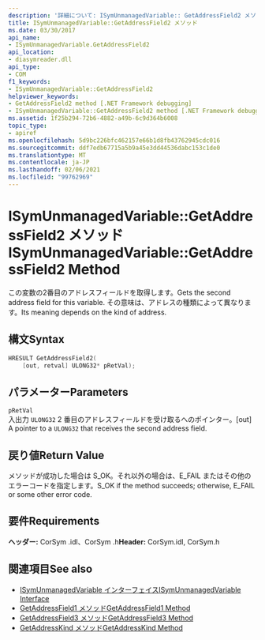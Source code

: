 ```yaml
---
description: '詳細について: ISymUnmanagedVariable:: GetAddressField2 メソッド'
title: ISymUnmanagedVariable::GetAddressField2 メソッド
ms.date: 03/30/2017
api_name:
- ISymUnmanagedVariable.GetAddressField2
api_location:
- diasymreader.dll
api_type:
- COM
f1_keywords:
- ISymUnmanagedVariable::GetAddressField2
helpviewer_keywords:
- GetAddressField2 method [.NET Framework debugging]
- ISymUnmanagedVariable::GetAddressField2 method [.NET Framework debugging]
ms.assetid: 1f25b294-72b6-4882-a49b-6c9d364b6008
topic_type:
- apiref
ms.openlocfilehash: 5d9bc226bfc462157e66b1d8fb43762945cdc016
ms.sourcegitcommit: ddf7edb67715a5b9a45e3dd44536dabc153c1de0
ms.translationtype: MT
ms.contentlocale: ja-JP
ms.lasthandoff: 02/06/2021
ms.locfileid: "99762969"
---
```

# <a name="isymunmanagedvariablegetaddressfield2-method"></a><span data-ttu-id="e89b3-103">ISymUnmanagedVariable::GetAddressField2 メソッド</span><span class="sxs-lookup"><span data-stu-id="e89b3-103">ISymUnmanagedVariable::GetAddressField2 Method</span></span>

<span data-ttu-id="e89b3-104">この変数の2番目のアドレスフィールドを取得します。</span><span class="sxs-lookup"><span data-stu-id="e89b3-104">Gets the second address field for this variable.</span></span> <span data-ttu-id="e89b3-105">その意味は、アドレスの種類によって異なります。</span><span class="sxs-lookup"><span data-stu-id="e89b3-105">Its meaning depends on the kind of address.</span></span>  
  
## <a name="syntax"></a><span data-ttu-id="e89b3-106">構文</span><span class="sxs-lookup"><span data-stu-id="e89b3-106">Syntax</span></span>  
  
```cpp  
HRESULT GetAddressField2(  
    [out, retval] ULONG32* pRetVal);  
```  
  
## <a name="parameters"></a><span data-ttu-id="e89b3-107">パラメーター</span><span class="sxs-lookup"><span data-stu-id="e89b3-107">Parameters</span></span>  

 `pRetVal`  
 <span data-ttu-id="e89b3-108">入出力 `ULONG32` 2 番目のアドレスフィールドを受け取るへのポインター。</span><span class="sxs-lookup"><span data-stu-id="e89b3-108">[out] A pointer to a `ULONG32` that receives the second address field.</span></span>  
  
## <a name="return-value"></a><span data-ttu-id="e89b3-109">戻り値</span><span class="sxs-lookup"><span data-stu-id="e89b3-109">Return Value</span></span>  

 <span data-ttu-id="e89b3-110">メソッドが成功した場合は S_OK。それ以外の場合は、E_FAIL またはその他のエラーコードを指定します。</span><span class="sxs-lookup"><span data-stu-id="e89b3-110">S_OK if the method succeeds; otherwise, E_FAIL or some other error code.</span></span>  
  
## <a name="requirements"></a><span data-ttu-id="e89b3-111">要件</span><span class="sxs-lookup"><span data-stu-id="e89b3-111">Requirements</span></span>  

 <span data-ttu-id="e89b3-112">**ヘッダー:** CorSym .idl、CorSym .h</span><span class="sxs-lookup"><span data-stu-id="e89b3-112">**Header:** CorSym.idl, CorSym.h</span></span>  
  
## <a name="see-also"></a><span data-ttu-id="e89b3-113">関連項目</span><span class="sxs-lookup"><span data-stu-id="e89b3-113">See also</span></span>

- [<span data-ttu-id="e89b3-114">ISymUnmanagedVariable インターフェイス</span><span class="sxs-lookup"><span data-stu-id="e89b3-114">ISymUnmanagedVariable Interface</span></span>](isymunmanagedvariable-interface.md)
- [<span data-ttu-id="e89b3-115">GetAddressField1 メソッド</span><span class="sxs-lookup"><span data-stu-id="e89b3-115">GetAddressField1 Method</span></span>](isymunmanagedvariable-getaddressfield1-method.md)
- [<span data-ttu-id="e89b3-116">GetAddressField3 メソッド</span><span class="sxs-lookup"><span data-stu-id="e89b3-116">GetAddressField3 Method</span></span>](isymunmanagedvariable-getaddressfield3-method.md)
- [<span data-ttu-id="e89b3-117">GetAddressKind メソッド</span><span class="sxs-lookup"><span data-stu-id="e89b3-117">GetAddressKind Method</span></span>](isymunmanagedvariable-getaddresskind-method.md)
